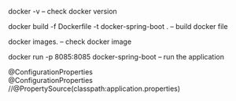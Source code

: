 
docker -v – check docker version 

docker build -f Dockerfile -t docker-spring-boot . – build docker file 

docker images.  – check docker image

docker run -p 8085:8085 docker-spring-boot – run the application 

@ConfigurationProperties     
@ConfigurationProperties
//@PropertySource(classpath:application.properties)  

